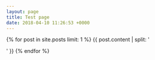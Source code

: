 ```yaml
---
layout: page
title: Test page
date: 2018-04-10 11:26:53 +0000
---
```


{% for post in site.posts limit: 1 %}
{{ post.content | split: '<p>' }}
{% endfor %}